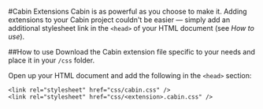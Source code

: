 #Cabin Extensions
Cabin is as powerful as you choose to make it. Adding extensions to your Cabin project couldn't be easier &mdash; simply add an additional stylesheet link in the <code>&lt;head&gt;</code> of your HTML document (see <i>How to use</i>).

##How to use
Download the Cabin extension file specific to your needs and place it in your <code>/css</code> folder. 

Open up your HTML document and add the following in the <code>&lt;head&gt;</code> section:
<pre><code>&lt;link rel="stylesheet" href="css/cabin.css" /&gt;
&lt;link rel="stylesheet" href="css/&lt;extension&gt;.cabin.css" /&gt;
</code></pre>